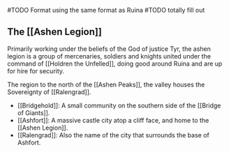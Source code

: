 #TODO Format using the same format as Ruina
#TODO totally fill out
## The [[Ashen Legion]]
Primarily working under the beliefs of the God of justice Tyr, the ashen legion is a group of mercenaries, soldiers and knights united under the command of [[Holdren the Unfelled]], doing good around Ruina and are up for hire for security.  

The region to the north of the [[Ashen Peaks]], the valley houses the Sovereignty of [[Ralengrad]].
- [[Bridgehold]]: A small community on the southern side of the [[Bridge of Giants]].
- [[Ashfort]]: A massive castle city atop a cliff face, and home to the [[Ashen Legion]].
- [[Ralengrad]]: Also the name of the city that surrounds the base of Ashfort.
